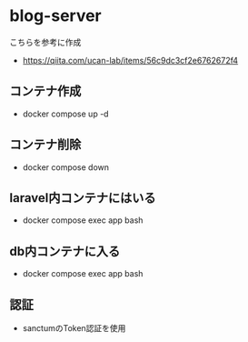 # blog-server
こちらを参考に作成
- https://qiita.com/ucan-lab/items/56c9dc3cf2e6762672f4

## コンテナ作成
- docker compose up -d

## コンテナ削除
- docker compose down

## laravel内コンテナにはいる
- docker compose exec app bash

## db内コンテナに入る
- docker compose exec app bash

## 認証
- sanctumのToken認証を使用


